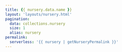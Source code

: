 ```yaml
---
title: {{ nursery.data.name }}
layout: 'layouts/nursery.html'
pagination:
  data: collections.nursery
  size: 1
  alias: nursery
permalink: 
  serverless: '{{ nursery | getNurseryPermalink }}'
---
```

